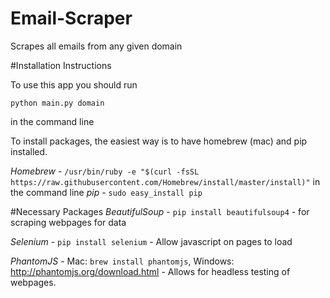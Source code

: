 # Email-Scraper
Scrapes all emails from any given domain


#Installation Instructions

To use this app you should run

`python main.py domain`

in the command line


To install packages, the easiest way is to have homebrew (mac) and pip installed.

_Homebrew_ - `/usr/bin/ruby -e "$(curl -fsSL https://raw.githubusercontent.com/Homebrew/install/master/install)"` in the command line
_pip_ - `sudo easy_install pip`

#Necessary Packages
_BeautifulSoup_ - `pip install beautifulsoup4` - for scraping webpages for data

_Selenium_ - `pip install selenium` - Allow javascript on pages to load

_PhantomJS_ - Mac: `brew install phantomjs`, Windows: http://phantomjs.org/download.html - Allows for headless testing of webpages.  

